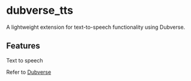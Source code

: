 # dubverse_tts

A lightweight extension for text-to-speech functionality using Dubverse.

## Features

Text to speech

Refer to [Dubverse](https://docs.dubverse.ai/)